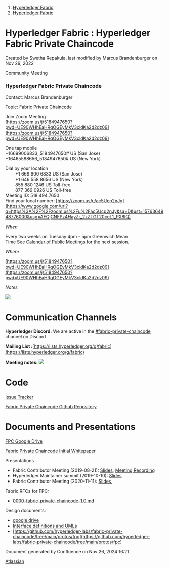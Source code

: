 1. [Hyperledger Fabric](index.html)
2. [Hyperledger Fabric](Hyperledger-Fabric_22839309.html)

# Hyperledger Fabric : Hyperledger Fabric Private Chaincode

Created by Swetha Repakula, last modified by Marcus Brandenburger on Nov 29, 2022

Community Meeting

### Hyperledger Fabric Private Chaincode

Contact: Marcus Brandenburger

Topic: Fabric Private Chaincode

Join Zoom Meeting  
[https://zoom.us/j/5184947650?pwd=UE90WHhEaHRqOGEyMkV3cldKa2d2dz09](https://zoom.us/j/5184947650?pwd=UE90WHhEaHRqOGEyMkV3cldKa2d2dz09)

One tap mobile  
+16699006833,,5184947650# US (San Jose)  
+16465588656,,5184947650# US (New York)

Dial by your location  
        +1 669 900 6833 US (San Jose)  
        +1 646 558 8656 US (New York)  
        855 880 1246 US Toll-free  
        877 369 0926 US Toll-free  
Meeting ID: 518 494 7650  
Find your local number: [https://zoom.us/u/ac5Ucp2nJy](https://www.google.com/url?q=https%3A%2F%2Fzoom.us%2Fu%2Fac5Ucp2nJy&sa=D&ust=1576364948776000&usg=AFQjCNFPz4HayZr_2zZTGT20ceL1_PX8lQ)

*When*

Every two weeks on Tuesday 4pm – 5pm Greenwich Mean Time See [Calendar of Public Meetings](https://lf-hyperledger.atlassian.net/wiki/display/HYP/Calendar+of+Public+Meetings) for the next session. 

*Where*

[https://zoom.us/j/5184947650?pwd=UE90WHhEaHRqOGEyMkV3cldKa2d2dz09](https://zoom.us/j/5184947650?pwd=UE90WHhEaHRqOGEyMkV3cldKa2d2dz09)

*Notes*

[![](plugins/servlet/confluence/placeholder/unknown-macro)](https://docs.google.com/document/d/11wyn2uKx-UnhIw0XCogDwTDxW_IRqWiJ83HnY-kgBQ4/edit#heading=h.pf0hcd0o8p0)

# **Communication Channels**

**Hyperledger Discord:** We are active in the [#fabric-private-chaincode](https://chat.hyperledger.org/channel/fabric-private-chaincode) channel on Discord

**Mailing List :**[https://lists.hyperledger.org/g/fabric](https://lists.hyperledger.org/g/fabric)

**Meeting notes: [![](plugins/servlet/confluence/placeholder/unknown-macro)](https://docs.google.com/document/d/11wyn2uKx-UnhIw0XCogDwTDxW_IRqWiJ83HnY-kgBQ4/edit#heading=h.4gkb01uc619i)**

# **Code**

[Issue Tracker](https://github.com/hyperledger-labs/fabric-private-chaincode/issues) 

[Fabric Private Chaincode Github Repository](https://github.com/hyperledger-labs/fabric-private-chaincode)

# **Documents and Presentations**

[FPC Google Drive](https://drive.google.com/drive/folders/1cWbmpYEZEPXs79FZOqwloO4wpmxgmyIK?usp=sharing)

[Fabric Private Chaincode Initial Whitepaper](https://arxiv.org/abs/1805.08541)

Presentations

- Fabric Contributor Meeting (2019-08-21): [Slides](https://docs.google.com/presentation/d/1ewl7PcY9t27lScv2O2VaeHMsk13oe5B2MqU-qzDiR80), [Meeting Recording](https://lf-hyperledger.atlassian.net/wiki/download/attachments/22840713/20190821_contributors_meeting.mp4?api=v2)
- Hyperledger Maintainer summit (2019-10-10): [Slides](https://docs.google.com/presentation/d/11NrW9zZK1c_aaKLY0fLgqXjm7G1fcBbe)
- Fabric Contributor Meeting (2020-11-11): [Slides](https://docs.google.com/presentation/d/1KX3_gB70H6PZw5uvYbIPYPOMt8qsh2nLRsGmXEf98Ls/edit),

Fabric RFCs for FPC:

- [0000-fabric-private-chaincode-1.0.md](https://github.com/hyperledger/fabric-rfcs/blob/main/text/0000-fabric-private-chaincode-1.0.md)

Design documents: 

- [google drive](https://drive.google.com/drive/u/0/folders/1GoMqS6Qh3ApdvwSoB4F9rwjK9Qrp1uZM)
- [Interface definitions and UMLs](https://github.com/hyperledger-labs/fabric-private-chaincode/tree/master/docs/design)
- [https://github.com/hyperledger-labs/fabric-private-chaincode/tree/main/protos/fpc](https://github.com/hyperledger-labs/fabric-private-chaincode/tree/main/protos/fpc)

Document generated by Confluence on Nov 26, 2024 16:21

[Atlassian](http://www.atlassian.com/)
